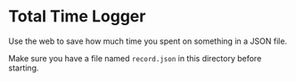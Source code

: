 # Total Time Logger

Use the web to save how much time you spent on something in a JSON file.

Make sure you have a file named `record.json` in this directory before starting.